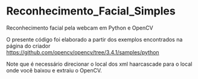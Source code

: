 # Reconhecimento_Facial_Simples
Reconhecimento facial pela webcam em Python e OpenCV

O presente código foi elaborado a partir dos exemplos encontrados na página do criador https://github.com/opencv/opencv/tree/3.4.1/samples/python

Note que é necessário direcionar o local dos xml haarcascade para o local onde você baixou e extraiu o OpenCV.
